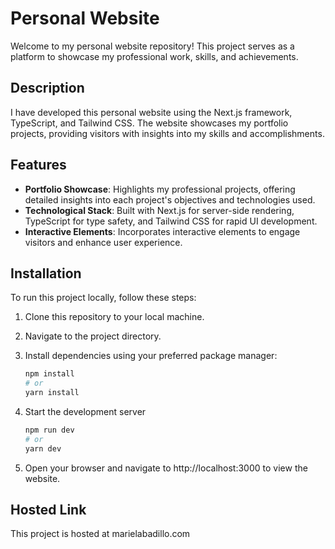 # Personal Website

Welcome to my personal website repository! This project serves as a platform to showcase my professional work, skills, and achievements.

## Description

I have developed this personal website using the Next.js framework, TypeScript, and Tailwind CSS. The website showcases my portfolio projects, providing visitors with insights into my skills and accomplishments.

## Features

- **Portfolio Showcase**: Highlights my professional projects, offering detailed insights into each project's objectives and technologies used.
- **Technological Stack**: Built with Next.js for server-side rendering, TypeScript for type safety, and Tailwind CSS for rapid UI development.
- **Interactive Elements**: Incorporates interactive elements to engage visitors and enhance user experience.

## Installation

To run this project locally, follow these steps:

1. Clone this repository to your local machine.
2. Navigate to the project directory.
3. Install dependencies using your preferred package manager:

   ```bash
   npm install
   # or
   yarn install
   ```
4. Start the development server
    
    ```bash
    npm run dev
    # or
    yarn dev
5. Open your browser and navigate to http://localhost:3000 to view the website.

## Hosted Link

This project is hosted at marielabadillo.com

